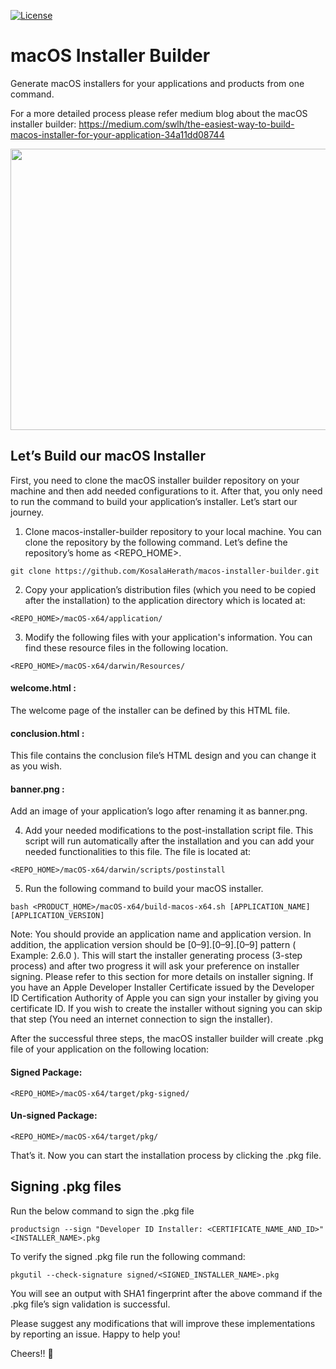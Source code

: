 [![License](https://img.shields.io/badge/License-Apache%202.0-blue.svg)](https://opensource.org/licenses/Apache-2.0)

# macOS Installer Builder
Generate macOS installers for your applications and products from one command.

For a more detailed process please refer medium blog about the macOS installer builder: https://medium.com/swlh/the-easiest-way-to-build-macos-installer-for-your-application-34a11dd08744
<p align="center"> 
  <img src="https://cdn.dribbble.com/users/1161517/screenshots/7896076/apple-logo-animation.gif" width="600" height="450" />
</p>

## Let’s Build our macOS Installer

First, you need to clone the macOS installer builder repository on your machine and then add needed configurations to it. After that, you only need to run the command to build your application’s installer. Let’s start our journey.

1. Clone macos-installer-builder repository to your local machine. You can clone the repository by the following command. Let’s define the repository’s home as <REPO_HOME>.
```
git clone https://github.com/KosalaHerath/macos-installer-builder.git
```
2. Copy your application’s distribution files (which you need to be copied after the installation) to the application directory which is located at:
```
<REPO_HOME>/macOS-x64/application/
```
3. Modify the following files with your application's information. You can find these resource files in the following location.
```
<REPO_HOME>/macOS-x64/darwin/Resources/
```
#### welcome.html : 
The welcome page of the installer can be defined by this HTML file.

#### conclusion.html :
This file contains the conclusion file’s HTML design and you can change it as you wish. 

#### banner.png :
Add an image of your application’s logo after renaming it as banner.png. 

4. Add your needed modifications to the post-installation script file. This script will run automatically after the installation and you can add your needed functionalities to this file. The file is located at:
```
<REPO_HOME>/macOS-x64/darwin/scripts/postinstall
```
5. Run the following command to build your macOS installer.
```
bash <PRODUCT_HOME>/macOS-x64/build-macos-x64.sh [APPLICATION_NAME] [APPLICATION_VERSION]
```
Note: You should provide an application name and application version. In addition, the application version should be [0–9].[0–9].[0–9] pattern ( Example: 2.6.0 ). This will start the installer generating process (3-step process) and after two progress it will ask your preference on installer signing. Please refer to this section for more details on installer signing. If you have an Apple Developer Installer Certificate issued by the Developer ID Certification Authority of Apple you can sign your installer by giving you certificate ID. If you wish to create the installer without signing you can skip that step (You need an internet connection to sign the installer).

After the successful three steps, the macOS installer builder will create .pkg file of your application on the following location:

#### Signed Package:
```
<REPO_HOME>/macOS-x64/target/pkg-signed/
```

#### Un-signed Package:
```
<REPO_HOME>/macOS-x64/target/pkg/
```
That’s it. Now you can start the installation process by clicking the .pkg file.

## Signing .pkg files

Run the below command to sign the .pkg file
```
productsign --sign "Developer ID Installer: <CERTIFICATE_NAME_AND_ID>" <INSTALLER_NAME>.pkg
```
To verify the signed .pkg file run the following command:
```
pkgutil --check-signature signed/<SIGNED_INSTALLER_NAME>.pkg
```
You will see an output with SHA1 fingerprint after the above command if the .pkg file’s sign validation is successful.

Please suggest any modifications that will improve these implementations by reporting an issue. Happy to help you!

Cheers!! 🍺
